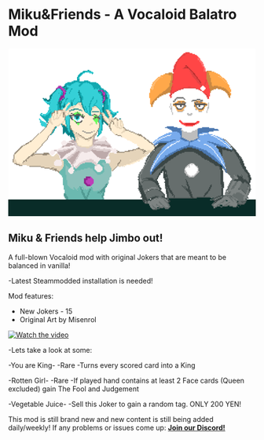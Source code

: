 # Miku&Friends - A Vocaloid Balatro Mod
![](images/mikuandjimbo.png)
## Miku & Friends help Jimbo out!

A full-blown Vocaloid mod with original Jokers that are meant to be balanced in vanilla!

-Latest Steammodded installation is needed!

Mod features:
- New Jokers - 15
- Original Art by Misenrol

[![Watch the video](https://img.youtube.com/vi/sCkoYx4CYEI/0.jpg)](https://www.youtube.com/watch?v=sCkoYx4CYEI)

-Lets take a look at some:

-You are King-
-Rare
-Turns every scored card into a King

-Rotten Girl-
-Rare
-If played hand contains at least 2 Face cards (Queen excluded) gain The Fool and Judgement

-Vegetable Juice-
-Sell this Joker to gain a random tag. ONLY 200 YEN!


This mod is still brand new and new content is still being added daily/weekly!
If any problems or issues come up:
**[Join our Discord!](https://discord.gg/8ezUX7ACd7)**
